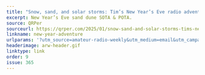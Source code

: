 ```yaml
---
title: "Snow, sand, and solar storms: Tim’s New Year’s Eve radio adventure"
excerpt: New Year’s Eve sand dune SOTA & POTA.
source: QRPer
sourceurl: https://qrper.com/2025/01/snow-sand-and-solar-storms-tims-new-years-eve-radio-adventure/
linkname: new-year-adventure
urlparams: '?utm_source=amateur-radio-weekly&utm_medium=email&utm_campaign=newsletter'
headerimage: arw-header.gif
linktype: link
order: 9
issue: 365
---
```

